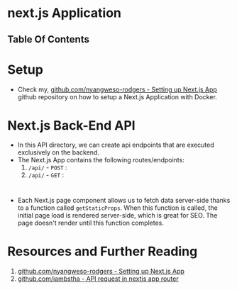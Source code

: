 # next.js Application

## Table Of Contents

# Setup

- Check my, [github.com/nyangweso-rodgers - Setting up Next.js App](https://github.com/nyangweso-rodgers/Programming-with-JavaScript/blob/main/02-JavaScript-Libraries/01-React/03-React-Frameworks/01-Next.js/01-Setting-Next.js-App/Readme.md) github repository on how to setup a Next.js Application with Docker.

# Next.js Back-End API

- In this API directory, we can create api endpoints that are executed exclusively on the backend.
- The Next.js App contains the following routes/endpoints:
  1. `/api/` - `POST` :
  2. `/api/` - `GET` :

#

- Each Next.js page component allows us to fetch data server-side thanks to a function called `getStaticProps`. When this function is called, the initial page load is rendered server-side, which is great for SEO. The page doesn't render until this function completes.

# Resources and Further Reading

1. [github.com/nyangweso-rodgers - Setting up Next.js App](https://github.com/nyangweso-rodgers/Programming-with-JavaScript/blob/main/02-JavaScript-Libraries/01-React/03-React-Frameworks/01-Next.js/01-Setting-Next.js-App/Readme.md)
2. [github.com/iambstha - API request in nextjs app router](https://github.com/iambstha/blog-post-request-nextjs-app-router/tree/master)
